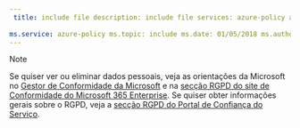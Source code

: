 ```yaml
---
 title: include file description: include file services: azure-policy author: eross-msft
 
ms.service: azure-policy ms.topic: include ms.date: 01/05/2018 ms.author: lizross ms.custom: include file ms.collection: M365-identity-device-management
---
```


>[!Note]
>Se quiser ver ou eliminar dados pessoais, veja as orientações da Microsoft no [Gestor de Conformidade da Microsoft](https://servicetrust.microsoft.com/ComplianceManager) e na [secção RGPD do site de Conformidade do Microsoft 365 Enterprise](https://docs.microsoft.com/en-us/microsoft-365/compliance/gdpr). Se quiser obter informações gerais sobre o RGPD, veja a [secção RGPD do Portal de Confiança do Serviço](https://servicetrust.microsoft.com/ViewPage/GDPRGetStarted).

